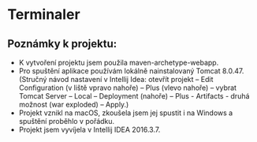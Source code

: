 # Terminaler

## Poznámky k projektu:

* K vytvoření projektu jsem použila maven-archetype-webapp. 
* Pro spuštění aplikace používám lokálně nainstalovaný Tomcat 8.0.47. (Stručný návod nastavení v Intellij Idea: otevřít projekt – Edit Configuration (v liště vpravo nahoře) – Plus (vlevo nahoře) – vybrat Tomcat Server – Local – Deployment (nahoře) – Plus - Artifacts - druhá možnost (war exploded) – Apply.)
* Projekt vznikl na macOS, zkoušela jsem jej spustit i na Windows a spuštění proběhlo v pořádku.
* Projekt jsem vyvíjela v Intellij IDEA 2016.3.7.
